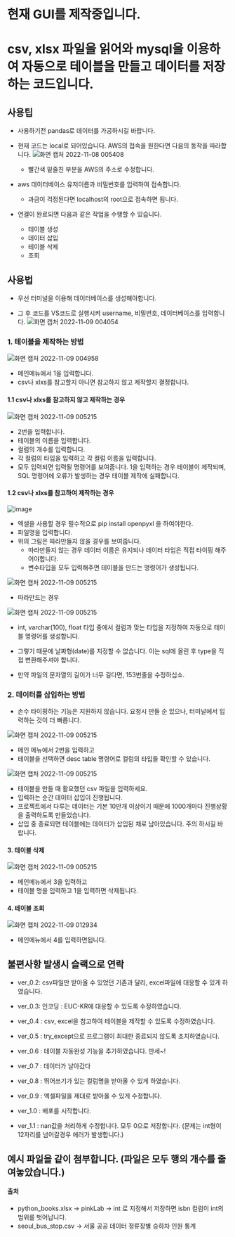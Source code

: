 # 현재 GUI를 제작중입니다.

# csv, xlsx 파일을 읽어와 mysql을 이용하여 자동으로 테이블을 만들고 데이터를 저장하는 코드입니다.

## 사용팁
- 사용하기전 pandas로 데이터를 가공하시길 바랍니다.  

- 현재 코드는 local로 되어있습니다. AWS의 접속을 원한다면 다음의 동작을 따라합니다.
![화면 캡처 2022-11-08 005408](https://user-images.githubusercontent.com/110883172/200355037-7e1e8ea5-7e6e-464c-a018-19310b5f9fa2.png)
  - 빨간색 밑줄친 부분을 AWS의 주소로 수정합니다.

- aws 데이터베이스 유저이름과 비밀번호를 입력하여 접속합니다.
  - 과금이 걱정된다면 localhost의 root으로 접속하면 됩니다.

- 연결이 완료되면 다음과 같은 작업을 수행할 수 있습니다.
  - 테이블 생성
  - 데이터 삽입
  - 테이블 삭제
  - 조회
  
## 사용법
- 우선 터미널을 이용해 데이터베이스를 생성해야합니다.

- 그 후 코드를 VS코드로 실행시켜 username, 비밀번호, 데이터베이스를 입력합니다.
![화면 캡처 2022-11-09 004054](https://user-images.githubusercontent.com/110883172/200609555-9bcf8349-18c5-45d1-9141-f2f39684152d.png)


### 1. 테이블을 제작하는 방법
![화면 캡처 2022-11-09 004958](https://user-images.githubusercontent.com/110883172/200611679-5f73a9e9-8b0f-446c-bb5c-e111fe8ecf3e.png)

- 메인메뉴에서 1을 입력합니다.
- csv나 xlxs를 참고할지 아니면 참고하지 않고 제작할지 결정합니다.

#### 1.1  csv나 xlxs를 참고하지 않고 제작하는 경우
![화면 캡처 2022-11-09 005215](https://user-images.githubusercontent.com/110883172/200612897-e2ecbee1-997a-48dd-b575-5fb6708276f6.png)

- 2번을 입력합니다. 
- 테이블의 이름을 입력합니다.
- 컬럼의 개수를 입력합니다.
- 각 컬럼의 타입을 입력하고 각 컬럼 이름을 입력합니다.
- 모두 입력되면 입력될 명령어를 보여줍니다. 1을 입력하는 경우 테이블이 제작되며, SQL 명령어에 오류가 발생하는 경우 테이블 제작에 실패합니다.

#### 1.2 csv나 xlxs를 참고하여 제작하는 경우
![image](https://user-images.githubusercontent.com/110883172/200616680-8ba55ef4-96a4-477b-969e-d4d85c9ef123.png)
- 엑셀을 사용할 경우 필수적으로 pip install openpyxl 을 하여야한다.
- 파일명을 입력합니다.
- 위의 그림은 따라만들지 않을 경우를 보여줍니다.
  - 따라만들지 않는 경우 데이터 이름은 유지되나 데이터 타입은 직접 타이핑 해주어야합니다.
  - 변수타입을 모두 입력해주면 테이블을 만드는 명령어가 생성됩니다.
  
 
![화면 캡처 2022-11-09 005215](https://user-images.githubusercontent.com/110883172/200617259-4b0a0734-d766-4382-96d3-88d4fd1fd93a.png)


- 따라만드는 경우

![화면 캡처 2022-11-09 005215](https://user-images.githubusercontent.com/110883172/200617612-63b5eef0-308c-45cb-b3ad-4847494684b4.png)

  - int, varchar(100), float 타입 중에서 컬럼과 맞는 타입을 지정하여 자동으로 테이블 명령어를 생성합니다.
  
  - 그렇기 때문에 날짜형(date)를 지정할 수 없습니다. 이는 sql에 올린 후 type을 직접 변환해주셔야 합니다.
  
  - 만약 파일의 문자열의 길이가 너무 길다면, 153번줄을 수정하십쇼.

### 2. 데이터를 삽입하는 방법
- 손수 타이핑하는 기능은 지원하지 않습니다. 요청시 만들 순 있으나, 터미널에서 입력하는 것이 더 빠릅니다.

![화면 캡처 2022-11-09 005215](https://user-images.githubusercontent.com/110883172/200619555-60acf77a-3ce6-4fcc-af5a-482a9da6b8e5.png)
- 메인 메뉴에서 2번을 입력하고
- 테이블을 선택하면 desc table 명령어로 컬럼의 타입들 확인할 수 있습니다.

![화면 캡처 2022-11-09 005215](https://user-images.githubusercontent.com/110883172/200620087-09914225-c8cb-4c67-b75d-bb9e996ef20f.png)
- 테이블을 만들 때 활요했던 csv 파일을 입력하세요.
- 입력하는 순간 데이터 삽입이 진행됩니다.
- 프로젝트에서 다루는 데이터는 기본 10만개 이상이기 때문에 1000개마다 진행상황을 출력하도록 만들었습니다.
- 삽입 중 종료되면 테이블에는 데이터가 삽입된 채로 남아있습니다. 주의 하시길 바랍니다.

#### 3. 테이블 삭제

![화면 캡처 2022-11-09 005215](https://user-images.githubusercontent.com/110883172/200621156-3a1ead4b-7d9b-4368-b7cb-4515606a321b.png)
- 메인메뉴에서 3을 입력하고
- 테이블 명을 입력하고 1을 입력하면 삭제됩니다.

#### 4. 테이블 조회
![화면 캡처 2022-11-09 012934](https://user-images.githubusercontent.com/110883172/200621345-5187b93a-1ea1-4c31-98a6-e614fff5f28a.png)
- 메인메뉴에서 4를 입력하면됩니다.

  
  
## 불편사항 발생시 슬랙으로 연락

- ver_0.2: csv파일만 받아올 수 있었던 기존과 달리, excel파일에 대응할 수 있게 하였습니다.

- ver_0.3: 인코딩 : EUC-KR에 대응할 수 있도록 수정하였습니다.

- ver_0.4 : csv, excel을 참고하여 테이블을 제작할 수 있도록 수정하였습니다.

- ver_0.5 : try_except으로 프로그램이 최대한 종료되지 않도록 조치하였습니다.

- ver_0.6 : 테이블 자동완성 기능을 추가하였습니다. 만세~!

- ver_0.7 : 데이터가 날아갔다

- ver_0.8 : 뛰어쓰기가 있는 컬럼명을 받아올 수 있게 하였습니다.

- ver_0.9 : 엑셀파일을 제대로 받아올 수 있게 수정합니다.

- ver_1.0 : 배포를 시작합니다.

- ver_1.1 : nan값을 처리하게 수정합니다. 모두 0으로 저장합니다. (문제는 int형이 12자리를 넘어갈경우 에러가 발생합니다.)


## 예시 파일을 같이 첨부합니다. (파일은 모두 행의 개수를 줄여놓았습니다.) 
#### 출처 
- python_books.xlsx -> pinkLab -> int 로 지정해서 저장하면 isbn 컬럼이 int의 범위를 벗어납니다.
- seoul_bus_stop.csv -> 서울 공공 데이터 정류장별 승하차 인원 통계

